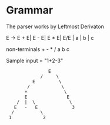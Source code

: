 
# Grammar


The parser works by Leftmost Derivaton

E -> E + E| E - E| E * E| E/E | a | b | c

  non-terminals
	+ - * / a b c
	
Sample input = "1+2-3"

                    E
                 /     \
              E         \
            /            \
           +              \
           E               E
        /  |  \             \
       E   -   E             3
      /          \
     1            2
